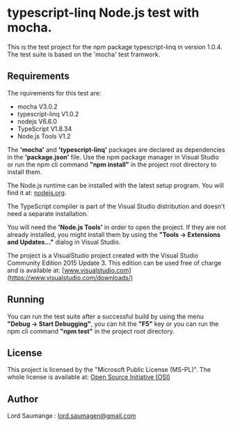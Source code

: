 # typescript-linq Node.js test with mocha.
 
 This is the test project for the npm package typescript-linq in version 1.0.4.
 The test suite is based on the 'mocha' test framwork. 
 
## Requirements 

 The rquirements for this test are:
 - mocha V3.0.2
 - typescript-linq V1.0.2
 - nodejs V6.6.0
 - TypeScript V1.8.34
 - Node.js Tools V1.2
 
The **'mocha'** and **'typescript-linq'** packages are declared as dependencies in the **'package.json'** file. Use the npm package manager in Visual Studio or run the npm cli command **"npm install"** in the project root directory to install them.

The Node.js runtime can be installed with the latest setup program. 
You will find it at: [nodejs.org](https://nodejs.org).

The TypeScript compiler is part of the Visual Studio distribution and doesn't need a separate installation.

You will need the **'Node.js Tools'** in order to open the project. If they are not already installed, you might install them by using the **"Tools -> Extensions and Updates..."** dialog in Visual Studio.

The project is a VisualStudio project created with the Visual Studio Community Edition 2015 Update 3. This edition can be used free of charge and is available at: [www.visualstudio.com](https://www.visualstudio.com/downloads/)

## Running

You can run the test suite after a successful build by using the menu **"Debug -> Start Debugging"**, you can hit the **"F5"** key or you can run the npm cli command **"npm test"** in the project root directory.

## License

This project is licensed  by the "Microsoft Public License (MS-PL)". The whole license is available at: [Open Source Initiative (OSI)](https://opensource.org/licenses/MS-PL)

## Author

Lord Saumange : lord.saumagen@gmail.com

 


